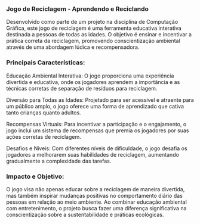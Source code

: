 ### Jogo de Reciclagem - Aprendendo e Reciclando

Desenvolvido como parte de um projeto na disciplina de Computação Gráfica, este jogo de reciclagem é uma ferramenta educativa interativa destinada a pessoas de todas as idades. O objetivo é ensinar e incentivar a prática correta da reciclagem, promovendo conscientização ambiental através de uma abordagem lúdica e recompensadora.

### Principais Características:

Educação Ambiental Interativa: O jogo proporciona uma experiência divertida e educativa, onde os jogadores aprendem a importância e as técnicas corretas de separação de resíduos para reciclagem.

Diversão para Todas as Idades: Projetado para ser acessível e atraente para um público amplo, o jogo oferece uma forma de aprendizado que cativa tanto crianças quanto adultos.

Recompensas Virtuais: Para incentivar a participação e o engajamento, o jogo inclui um sistema de recompensas que premia os jogadores por suas ações corretas de reciclagem.

Desafios e Níveis: Com diferentes níveis de dificuldade, o jogo desafia os jogadores a melhorarem suas habilidades de reciclagem, aumentando gradualmente a complexidade das tarefas.

### Impacto e Objetivo:

O jogo visa não apenas educar sobre a reciclagem de maneira divertida, mas também inspirar mudanças positivas no comportamento diário das pessoas em relação ao meio ambiente. Ao combinar educação ambiental com entretenimento, o projeto busca fazer uma diferença significativa na conscientização sobre a sustentabilidade e práticas ecológicas.
